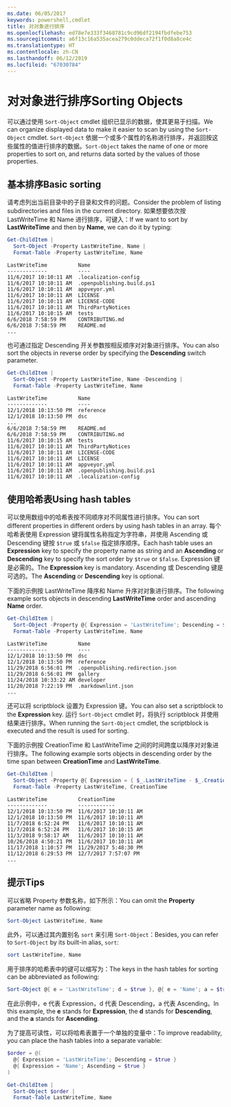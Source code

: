 ```yaml
---
ms.date: 06/05/2017
keywords: powershell,cmdlet
title: 对对象进行排序
ms.openlocfilehash: ed78e7e333f3468781c9cd96df2194fbdfebe753
ms.sourcegitcommit: a6f13c16a535acea279c0ddeca72f1f0d8a8ce4c
ms.translationtype: HT
ms.contentlocale: zh-CN
ms.lasthandoff: 06/12/2019
ms.locfileid: "67030784"
---
```

# <a name="sorting-objects"></a><span data-ttu-id="ef5f2-103">对对象进行排序</span><span class="sxs-lookup"><span data-stu-id="ef5f2-103">Sorting Objects</span></span>

<span data-ttu-id="ef5f2-104">可以通过使用 `Sort-Object` cmdlet 组织已显示的数据，使其更易于扫描。</span><span class="sxs-lookup"><span data-stu-id="ef5f2-104">We can organize displayed data to make it easier to scan by using the `Sort-Object` cmdlet.</span></span> <span data-ttu-id="ef5f2-105">`Sort-Object` 依据一个或多个属性的名称进行排序，并返回按这些属性的值进行排序的数据。</span><span class="sxs-lookup"><span data-stu-id="ef5f2-105">`Sort-Object` takes the name of one or more properties to sort on, and returns data sorted by the values of those properties.</span></span>

## <a name="basic-sorting"></a><span data-ttu-id="ef5f2-106">基本排序</span><span class="sxs-lookup"><span data-stu-id="ef5f2-106">Basic sorting</span></span>

<span data-ttu-id="ef5f2-107">请考虑列出当前目录中的子目录和文件的问题。</span><span class="sxs-lookup"><span data-stu-id="ef5f2-107">Consider the problem of listing subdirectories and files in the current directory.</span></span>
<span data-ttu-id="ef5f2-108">如果想要依次按 LastWriteTime 和 Name 进行排序，可键入：</span><span class="sxs-lookup"><span data-stu-id="ef5f2-108">If we want to sort by **LastWriteTime** and then by **Name**, we can do it by typing:</span></span>

```powershell
Get-ChildItem |
  Sort-Object -Property LastWriteTime, Name |
  Format-Table -Property LastWriteTime, Name
```

```output
LastWriteTime          Name
-------------          ----
11/6/2017 10:10:11 AM  .localization-config
11/6/2017 10:10:11 AM  .openpublishing.build.ps1
11/6/2017 10:10:11 AM  appveyor.yml
11/6/2017 10:10:11 AM  LICENSE
11/6/2017 10:10:11 AM  LICENSE-CODE
11/6/2017 10:10:11 AM  ThirdPartyNotices
11/6/2017 10:10:15 AM  tests
6/6/2018 7:58:59 PM    CONTRIBUTING.md
6/6/2018 7:58:59 PM    README.md
...
```

<span data-ttu-id="ef5f2-109">也可通过指定 Descending 开关参数按相反顺序对对象进行排序。</span><span class="sxs-lookup"><span data-stu-id="ef5f2-109">You can also sort the objects in reverse order by specifying the **Descending** switch parameter.</span></span>

```powershell
Get-ChildItem |
  Sort-Object -Property LastWriteTime, Name -Descending |
  Format-Table -Property LastWriteTime, Name
```

```output
LastWriteTime          Name
-------------          ----
12/1/2018 10:13:50 PM  reference
12/1/2018 10:13:50 PM  dsc
...
6/6/2018 7:58:59 PM    README.md
6/6/2018 7:58:59 PM    CONTRIBUTING.md
11/6/2017 10:10:15 AM  tests
11/6/2017 10:10:11 AM  ThirdPartyNotices
11/6/2017 10:10:11 AM  LICENSE-CODE
11/6/2017 10:10:11 AM  LICENSE
11/6/2017 10:10:11 AM  appveyor.yml
11/6/2017 10:10:11 AM  .openpublishing.build.ps1
11/6/2017 10:10:11 AM  .localization-config
```

## <a name="using-hash-tables"></a><span data-ttu-id="ef5f2-110">使用哈希表</span><span class="sxs-lookup"><span data-stu-id="ef5f2-110">Using hash tables</span></span>

<span data-ttu-id="ef5f2-111">可以使用数组中的哈希表按不同顺序对不同属性进行排序。</span><span class="sxs-lookup"><span data-stu-id="ef5f2-111">You can sort different properties in different orders by using hash tables in an array.</span></span>
<span data-ttu-id="ef5f2-112">每个哈希表使用 Expression 键将属性名称指定为字符串，并使用 Ascending 或 Descending 键按 `$true` 或 `$false` 指定排序顺序。</span><span class="sxs-lookup"><span data-stu-id="ef5f2-112">Each hash table uses an **Expression** key to specify the property name as string and an **Ascending** or **Descending** key to specify the sort order by `$true` or `$false`.</span></span>
<span data-ttu-id="ef5f2-113">Expression 键是必需的。</span><span class="sxs-lookup"><span data-stu-id="ef5f2-113">The **Expression** key is mandatory.</span></span>
<span data-ttu-id="ef5f2-114">Ascending 或 Descending 键是可选的。</span><span class="sxs-lookup"><span data-stu-id="ef5f2-114">The **Ascending** or **Descending** key is optional.</span></span>

<span data-ttu-id="ef5f2-115">下面的示例按 LastWriteTime 降序和 Name 升序对对象进行排序。</span><span class="sxs-lookup"><span data-stu-id="ef5f2-115">The following example sorts objects in descending **LastWriteTime** order and ascending **Name** order.</span></span>

```powershell
Get-ChildItem |
  Sort-Object -Property @{ Expression = 'LastWriteTime'; Descending = $true }, @{ Expression = 'Name'; Ascending = $true } |
  Format-Table -Property LastWriteTime, Name
```

```output
LastWriteTime          Name
-------------          ----
12/1/2018 10:13:50 PM  dsc
12/1/2018 10:13:50 PM  reference
11/29/2018 6:56:01 PM  .openpublishing.redirection.json
11/29/2018 6:56:01 PM  gallery
11/24/2018 10:33:22 AM developer
11/20/2018 7:22:19 PM  .markdownlint.json
...
```

<span data-ttu-id="ef5f2-116">还可以将 scriptblock 设置为 Expression 键。</span><span class="sxs-lookup"><span data-stu-id="ef5f2-116">You can also set a scriptblock to the **Expression** key.</span></span>
<span data-ttu-id="ef5f2-117">运行 `Sort-Object` cmdlet 时，将执行 scriptblock 并使用结果进行排序。</span><span class="sxs-lookup"><span data-stu-id="ef5f2-117">When running the `Sort-Object` cmdlet, the scriptblock is executed and the result is used for sorting.</span></span>

<span data-ttu-id="ef5f2-118">下面的示例按 CreationTime 和 LastWriteTime 之间的时间跨度以降序对对象进行排序。</span><span class="sxs-lookup"><span data-stu-id="ef5f2-118">The following example sorts objects in descending order by the time span between **CreationTime** and **LastWriteTime**.</span></span>

```powershell
Get-ChildItem |
  Sort-Object -Property @{ Expression = { $_.LastWriteTime - $_.CreationTime }; Descending = $true } |
  Format-Table -Property LastWriteTime, CreationTime
```

```output
LastWriteTime          CreationTime
-------------          ------------
12/1/2018 10:13:50 PM  11/6/2017 10:10:11 AM
12/1/2018 10:13:50 PM  11/6/2017 10:10:11 AM
11/7/2018 6:52:24 PM   11/6/2017 10:10:11 AM
11/7/2018 6:52:24 PM   11/6/2017 10:10:15 AM
11/3/2018 9:58:17 AM   11/6/2017 10:10:11 AM
10/26/2018 4:50:21 PM  11/6/2017 10:10:11 AM
11/17/2018 1:10:57 PM  11/29/2017 5:48:30 PM
11/12/2018 6:29:53 PM  12/7/2017 7:57:07 PM
...
```

## <a name="tips"></a><span data-ttu-id="ef5f2-119">提示</span><span class="sxs-lookup"><span data-stu-id="ef5f2-119">Tips</span></span>

<span data-ttu-id="ef5f2-120">可以省略 Property 参数名称，如下所示：</span><span class="sxs-lookup"><span data-stu-id="ef5f2-120">You can omit the **Property** parameter name as following:</span></span>

```powershell
Sort-Object LastWriteTime, Name
```

<span data-ttu-id="ef5f2-121">此外，可以通过其内置别名 `sort` 来引用 `Sort-Object`：</span><span class="sxs-lookup"><span data-stu-id="ef5f2-121">Besides, you can refer to `Sort-Object` by its built-in alias, `sort`:</span></span>

```powershell
sort LastWriteTime, Name
```

<span data-ttu-id="ef5f2-122">用于排序的哈希表中的键可以缩写为：</span><span class="sxs-lookup"><span data-stu-id="ef5f2-122">The keys in the hash tables for sorting can be abbreviated as following:</span></span>

```powershell
Sort-Object @{ e = 'LastWriteTime'; d = $true }, @{ e = 'Name'; a = $true }
```

<span data-ttu-id="ef5f2-123">在此示例中，e 代表 Expression，d 代表 Descending，a 代表 Ascending。</span><span class="sxs-lookup"><span data-stu-id="ef5f2-123">In this example, the **e** stands for **Expression**, the **d** stands for **Descending**, and the **a** stands for **Ascending**.</span></span>

<span data-ttu-id="ef5f2-124">为了提高可读性，可以将哈希表置于一个单独的变量中：</span><span class="sxs-lookup"><span data-stu-id="ef5f2-124">To improve readability, you can place the hash tables into a separate variable:</span></span>

```powershell
$order = @(
  @{ Expression = 'LastWriteTime'; Descending = $true }
  @{ Expression = 'Name'; Ascending = $true }
)

Get-ChildItem |
  Sort-Object $order |
  Format-Table LastWriteTime, Name
```
